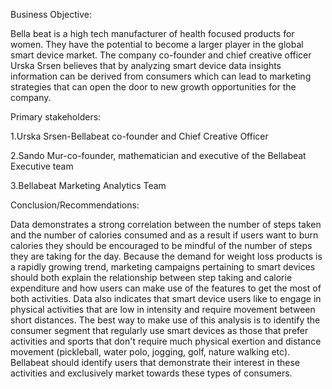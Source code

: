 Business Objective:

Bella beat is a high tech manufacturer of health focused products for women. They have the potential to become a larger player in the global smart device market. The company co-founder and chief creative officer Urska Srsen believes that by analyzing smart device data insights information can be derived from consumers which can lead to marketing strategies that can open the door to new growth opportunities for the company.

Primary stakeholders: 

1.Urska Srsen-Bellabeat co-founder and Chief Creative Officer

2.Sando Mur-co-founder, mathematician and executive of the Bellabeat Executive team

3.Bellabeat Marketing Analytics Team 

Conclusion/Recommendations:

   Data demonstrates a strong correlation between the number of steps taken and the number of calories consumed and as a result if users want to burn calories they should be encouraged to be mindful of the number of steps they are taking for the day. Because the demand for weight loss products is a rapidly growing trend, marketing campaigns pertaining to smart devices should both explain the relationship between step taking and calorie expenditure and how users can make use of the features to get the most of both activities.
    Data also indicates that smart device users like to engage in physical activities that are low in intensity and require movement between short distances. The best way to make use of this analysis is to identify the consumer segment that regularly use smart devices as those that prefer activities and sports that don't require much physical exertion and distance movement (pickleball, water polo, jogging, golf, nature walking etc). Bellabeat should identify users that demonstrate their interest in these activities and exclusively market towards these types of consumers.
